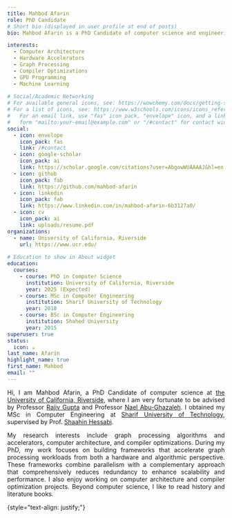 ```yaml
---
title: Mahbod Afarin
role: PhD Candidate
# Short bio (displayed in user profile at end of posts)
bio: Mahbod Afarin is a PhD Candidate of computer science and engineering at the University of California Riverside advised by Professor Rajiv Gupta and Professor Nael Abu-Ghazaleh. His research interests include Computer Architecture, Compiler Optimization, and Graph Processing Hardware and Accelerators.

interests:
  - Computer Architecture
  - Hardware Accelerators
  - Graph Processing 
  - Compiler Optimizations
  - GPU Programming
  - Machine Learning
  
# Social/Academic Networking
# For available general icons, see: https://wowchemy.com/docs/getting-started/page-builder/#icons
# For a list of icons, see: https://www.w3schools.com/icons/icons_reference.asp
#   For an email link, use "fas" icon pack, "envelope" icon, and a link in the
#   form "mailto:your-email@example.com" or "/#contact" for contact widget.
social:
  - icon: envelope
    icon_pack: fas
    link: /#contact
  - icon: google-scholar
    icon_pack: ai
    link: https://scholar.google.com/citations?user=AbgowWUAAAAJ&hl=en
  - icon: github
    icon_pack: fab
    link: https://github.com/mahbod-afarin
  - icon: linkedin
    icon_pack: fab
    link: https://www.linkedin.com/in/mahbod-afarin-6b3127a0/
  - icon: cv
    icon_pack: ai
    link: uploads/resume.pdf
organizations:
  - name: University of California, Riverside
    url: https://www.ucr.edu/
    
# Education to show in About widget
education:
  courses:
    - course: PhD in Computer Science
      institution: University of California, Riverside
      year: 2025 (Expected)
    - course: MSc in Computer Engineering
      institution: Sharif University of Technology
      year: 2018
    - course: BSc in Computer Engineering
      institution: Shahed University
      year: 2015
superuser: true
status:
  icon: ☕️
last_name: Afarin
highlight_name: true
first_name: Mahbod
email: ""
---
```


<div style="text-align: justify;">

Hi, I am Mahbod Afarin, a PhD Candidate of computer science at [the University of California, Riverside](https://www1.cs.ucr.edu/), where I am very fortunate to be advised by Professor [Rajiv Gupta](http://www.cs.ucr.edu/~gupta/) and Professor [Nael Abu-Ghazaleh](https://www.cs.ucr.edu/~nael/). I obtained my MSc in Computer Engineering at [Sharif University of Technology](https://en.sharif.edu/), supervised by Prof. [Shaahin Hessabi](https://sharif.edu/~hessabi/). 

My research interests include graph processing algorithms and accelerators, computer architecture, and compiler optimizations. During my PhD, my work focuses on building frameworks that accelerate graph processing workloads from both a hardware and algorithmic perspective. These frameworks combine parallelism with a complementary approach that comprehensively reduces redundancy to enhance scalability and performance. I also enjoy working on computer architecture and compiler optimization projects. Beyond computer science, I like to read history and literature books.

<!-- During my PhD, I am working on the [GRASP](http://grasp.cs.ucr.edu/) project in the Computer Architecture and Programming Systems (GRASP) Lab.
 -->

 <!-- {{< icon name="graduation-cap" pack="fas" >}} {{< staticref "phd_thesis/" "newtab" >}} PhD Thesis {{< /staticref >}}|
 {{< icon name="book-reader" pack="fas" >}} {{< staticref "uploads/research_statement.pdf" "newtab" >}} Research Statement {{< /staticref >}} |
{{< icon name="adversal" pack="fab" >}} {{< staticref "https://instant.1point3acres.com/thread/890304" "newtab" >}} 招生 {{< /staticref >}} | -->

{style="text-align: justify;"}
